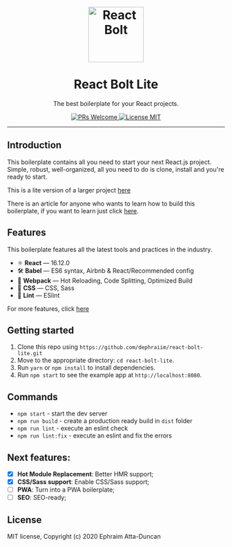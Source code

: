 <h1 align="center">
<br>
  <a href="https://github.com//dephraiim/react-bolt-lite"><img src="https://i.imgur.com/GpQk5wG.png" alt="React Bolt" width=128"></a>
<br>
<br>
React Bolt Lite
</h1>

<p align="center">The best boilerplate for your React projects.</p>

<p align="center">
  <a href="http://makeapullrequest.com">
    <img src="https://img.shields.io/badge/PRs-welcome-brightgreen.svg?style=flat-square" alt="PRs Welcome">
  </a>
  <a href="https://opensource.org/licenses/MIT">
    <img src="https://img.shields.io/badge/license-MIT-blue.svg?style=flat-square" alt="License MIT">
  </a>
</p>

<hr />

## Introduction

This boilerplate contains all you need to start your next React.js project. Simple, robust, well-organized, all you need to do is clone, install and you're ready to start.

This is a lite version of a larger project [here](https://github.com/leonardomso/react-bolt)

There is an article for anyone who wants to learn how to build this boilerplate, if you want to learn just click [here](https://medium.freecodecamp.org/a-complete-react-boilerplate-tutorial-from-zero-to-hero-20023e086c4a).

## Features

This boilerplate features all the latest tools and practices in the industry.

- ⚛ **React** — 16.12.0
- 🛠 **Babel** — ES6 syntax, Airbnb & React/Recommended config
- 🚀 **Webpack** — Hot Reloading, Code Splitting, Optimized Build
- 💅 **CSS** — CSS, Sass
- 💖 **Lint** — ESlint

For more features, click [here](https://github.com/leonardomso/react-bolt)

## Getting started

1. Clone this repo using `https://github.com/dephraiim/react-bolt-lite.git`
2. Move to the appropriate directory: `cd react-bolt-lite`.<br />
3. Run `yarn` or `npm install` to install dependencies.<br />
4. Run `npm start` to see the example app at `http://localhost:8080`.

## Commands

- `npm start` - start the dev server
- `npm run build` - create a production ready build in `dist` folder
- `npm run lint` - execute an eslint check
- `npm run lint:fix` - execute an eslint and fix the errors

## Next features:

- [x] **Hot Module Replacement**: Better HMR support;
- [x] **CSS/Sass support**: Enable CSS/Sass support;
- [ ] **PWA**: Turn into a PWA boilerplate;
- [ ] **SEO**: SEO-ready;

## License

MIT license, Copyright (c) 2020 Ephraim Atta-Duncan
